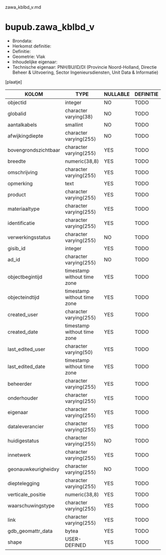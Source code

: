 zawa_kblbd_v.md

# bupub.zawa_kblbd_v


* Brondata: 
* Herkomst definitie: 
* Definitie: 
* Geometrie: Vlak
* Inhoudelijke eigenaar: 
* Technische eigenaar: PNH/BU/ID/DI (Provincie Noord-Holland, Directie Beheer & Uitvoering, Sector Ingenieursdiensten, Unit Data & Informatie)

[plaatje]


|KOLOM                            |TYPE                       |NULLABLE|DEFINITIE|
|------                           |----                       |-----   |-----    |
|objectid                         |integer                    |NO      |TODO|
|globalid                         |character varying(38)      |NO      |TODO|
|aantalkabels                     |smallint                   |NO      |TODO|
|afwijkingdiepte                  |character varying(255)     |NO      |TODO|
|bovengrondszichtbaar             |character varying(255)     |YES     |TODO|
|breedte                          |numeric(38,8)              |YES     |TODO|
|omschrijving                     |character varying(255)     |YES     |TODO|
|opmerking                        |text                       |YES     |TODO|
|product                          |character varying(255)     |YES     |TODO|
|materiaaltype                    |character varying(255)     |YES     |TODO|
|identificatie                    |character varying(255)     |YES     |TODO|
|verwerkingsstatus                |character varying(255)     |NO      |TODO|
|gisib_id                         |integer                    |YES     |TODO|
|ad_id                            |character varying(255)     |NO      |TODO|
|objectbegintijd                  |timestamp without time zone|YES     |TODO|
|objecteindtijd                   |timestamp without time zone|YES     |TODO|
|created_user                     |character varying(255)     |YES     |TODO|
|created_date                     |timestamp without time zone|YES     |TODO|
|last_edited_user                 |character varying(50)      |YES     |TODO|
|last_edited_date                 |timestamp without time zone|YES     |TODO|
|beheerder                        |character varying(255)     |YES     |TODO|
|onderhouder                      |character varying(255)     |YES     |TODO|
|eigenaar                         |character varying(255)     |YES     |TODO|
|dataleverancier                  |character varying(255)     |YES     |TODO|
|huidigestatus                    |character varying(255)     |NO      |TODO|
|innetwerk                        |character varying(255)     |YES     |TODO|
|geonauwkeurigheidxy              |character varying(255)     |NO      |TODO|
|dieptelegging                    |character varying(255)     |YES     |TODO|
|verticale_positie                |numeric(38,8)              |YES     |TODO|
|waarschuwingstype                |character varying(255)     |YES     |TODO|
|link                             |character varying(255)     |YES     |TODO|
|gdb_geomattr_data                |bytea                      |YES     |TODO|
|shape                            |USER-DEFINED               |YES     |TODO|
